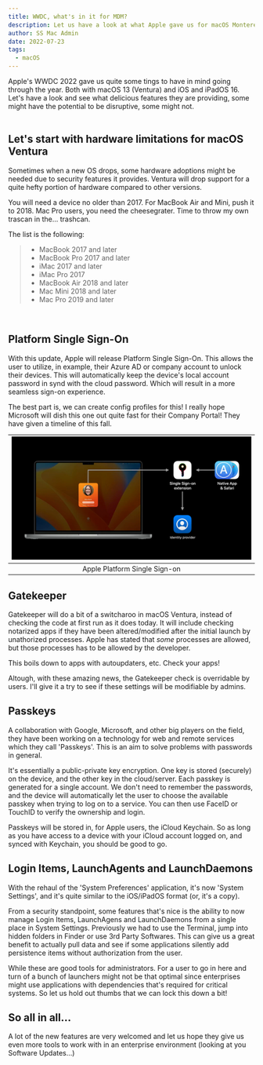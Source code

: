 ```yaml
---
title: WWDC, what's in it for MDM?
description: Let us have a look at what Apple gave us for macOS Monterey, iOS and ipadOS
author: SS Mac Admin
date: 2022-07-23
tags:
  - macOS
---
```


Apple's WWDC 2022 gave us quite some tings to have in mind going through the year. Both with macOS 13 (Ventura) and iOS and iPadOS 16. <br/>
Let's have a look and see what delicious features they are providing, some might have the potential to be disruptive, some might not. <br/><br/>




## Let's start with hardware limitations for macOS Ventura

Sometimes when a new OS drops, some hardware adoptions might be needed due to security features it provides. Ventura will drop support for a quite hefty portion of hardware compared to other versions.

You will need a device no older than 2017. For MacBook Air and Mini, push it to 2018. Mac Pro users, you need the cheesegrater. Time to throw my own trascan in the... trashcan.

The list is the following: 
>
> - MacBook 2017 and later<br/>
> - MacBook Pro 2017 and later<br/>
> - iMac 2017 and later<br/>
> - iMac Pro 2017<br/>
> - MacBook Air 2018 and later<br/>
> - Mac Mini 2018 and later<br/>
> - Mac Pro 2019 and later<br/>

<br/>

## Platform Single Sign-On

With this update, Apple will release Platform Single Sign-On. This allows the user to utilize, in example, their Azure AD or company account to unlock their devices. This will automatically keep the device's local account password in synd with the cloud password. Which will result in a more seamless sign-on experience.

The best part is, we can create config profiles for this! I really hope Microsoft will dish this one out quite fast for their Company Portal! They have given a timeline of this fall.

|![Platform Single Sign-On](/src/static/img/Plat_SSO.png)|
|:--:|
|Apple Platform Single Sign-on


## Gatekeeper

Gatekeeper will do a bit of a switcharoo in macOS Ventura, instead of checking the code at first run as it does today. It will include checking notarized apps if they have been altered/modified after the initial launch by unathorized processes. Apple has stated that *some* processes are allowed, but those processes has to be allowed by the developer.

This boils down to apps with autoupdaters, etc. Check your apps!

Altough, with these amazing news, the Gatekeeper check is overridable by users. I'll give it a try to see if these settings will be modifiable by admins.


## Passkeys

A collaboration with Google, Microsoft, and other big players on the field, they have been working on a technology for web and remote services which they call 'Passkeys'. This is an aim to solve problems with passwords in general. 


It's essentially a public-private key encryption.
One key is stored (securely) on the device, and the other key in the cloud/server. Each passkey is generated for a single account. We don't need to remember the passwords, and the device will automatically let the user to choose the available passkey when trying to log on to a service. You can then use FaceID or TouchID to verify the ownership and login.

Passkeys will be stored in, for Apple users, the iCloud Keychain. So as long as you have access to a device with your iCloud account logged on, and synced with Keychain, you should be good to go.


## Login Items, LaunchAgents and LaunchDaemons

With the rehaul of the 'System Preferences' application, it's now 'System Settings', and it's quite similar to the iOS/iPadOS format (or, it's a copy). 

From a security standpoint, some features that's nice is the ability to now manage Login Items, LaunchAgens and LaunchDaemons from a single place in System Settings. Previously we had to use the Terminal, jump into hidden folders in Finder or use 3rd Party Softwares. This can give us a great benefit to actually pull data and see if some applications silently add persistence items without authorization from the user.

While these are good tools for administrators. For a user to go in here and turn of a bunch of launchers might not be that optimal since enterprises might use applications with dependencies that's required for critical systems. So let us hold out thumbs that we can lock this down a bit!


## So all in all...

A lot of the new features are very welcomed and let us hope they give us even more tools to work with in an enterprise environment (looking at you Software Updates...)
